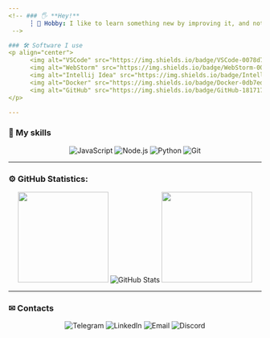 ```yaml
---
<!-- ### 🖐 **Hey!**
      ┆ 🧪 Hobby: I like to learn something new by improving it, and not just steal some code.
 -->

### 🛠 Software I use
<p align="center">
      <img alt="VSCode" src="https://img.shields.io/badge/VSCode-0078d7?&style=for-the-badge&logo=visual-studio-code&logoColor=white" />
      <img alt="WebStorm" src="https://img.shields.io/badge/WebStorm-000000?style=for-the-badge&logo=webstorm&logoColor=00b8f5" />
      <img alt="Intellij Idea" src="https://img.shields.io/badge/Intellij%20Idea%20%20-fe315d?&style=for-the-badge&logo=intellij-idea&logoColor=white" />
      <img alt="Docker" src="https://img.shields.io/badge/Docker-0db7ed?style=for-the-badge&logo=docker&logoColor=white" />
      <img alt="GitHub" src="https://img.shields.io/badge/GitHub-181717?style=for-the-badge&logo=github&logoColor=white" />
</p>

---
```


### 🔑 My skills
<p align="center">
      <img alt="JavaScript" src="https://img.shields.io/badge/JavaScript-F7DF1E?&style=for-the-badge&logo=JavaScript&logoColor=222222" />
      <img alt="Node.js" src="https://img.shields.io/badge/Node.js-339933?style=for-the-badge&logo=node.js&logoColor=white" />
      <img alt="Python" src="https://img.shields.io/badge/Python-3776AB?style=for-the-badge&logo=Python&logoColor=white" />
      <img alt="Git" src="https://img.shields.io/badge/Git-F05032?style=for-the-badge&logo=git&logoColor=white" />
</p>

---

### ⚙️ GitHub Statistics:

<div align="center">
      <img height="180em" src="https://github-readme-stats.vercel.app/api?username=neisvestny&show_icons=true&theme=dark&count_private=true&include_all_commits=true"/>
      <img alt="GitHub Stats" src="https://github-readme-stats.vercel.app/api?username=neisvestny&count_private=true&show_icons=true&theme=radical" />
      <img height="180em" src="https://github-readme-stats.vercel.app/api/top-langs/?username=neisvestny&layout=compact&theme=dark"/>
</div>

---

### ✉ Contacts
<p align= "center" style="text-decoration: none;">
      <a href="https://t.me/neisvestny" style="text-decoration: none;"> 
            <img alt="Telegram" src="https://img.shields.io/badge/Telegram-2CA5E0?&style=for-the-badge&logo=Telegram&logoColor=white" /> 
      </a>
      <a href="https://www.linkedin.com/in/neisvestny/" style="text-decoration: none;"> 
            <img alt="LinkedIn" src="https://img.shields.io/badge/LinkedIn-0077B5?&style=for-the-badge&logo=LinkedIn&logoColor=white" /> 
      </a>
      <a href="mailto:kishkunou_ruslan@mail.ru" style="text-decoration: none;"> 
            <img alt="Email" src="https://img.shields.io/badge/Email-D14836?&style=for-the-badge&logo=Gmail&logoColor=white" /> 
      </a>
      <a href="https://discord.com/users/681228391508213830" style="text-decoration: none;"> 
            <img alt="Discord" src="https://img.shields.io/badge/Discord-7289DA?&style=for-the-badge&logo=Discord&logoColor=white" /> 
      </a>
</p>
